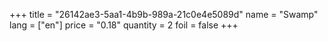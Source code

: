 +++
title = "26142ae3-5aa1-4b9b-989a-21c0e4e5089d"
name = "Swamp"
lang = ["en"]
price = "0.18"
quantity = 2
foil = false
+++
